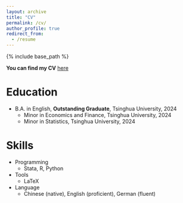 ```yaml
---
layout: archive
title: "CV"
permalink: /cv/
author_profile: true
redirect_from:
  - /resume
---
```


{% include base_path %}

__You can find my CV__ [here](https://hlyang2001.github.io//HLyang.github.io/files/paper1.pdf)

Education
======
* B.A. in English, __Outstanding Graduate__, Tsinghua University, 2024 
  * Minor in Economics and Finance, Tsinghua University, 2024
  * Minor in Statistics, Tsinghua University, 2024

  
Skills
======
* Programming
  * Stata, R, Python
* Tools
  * LaTeX
* Language
  * Chinese (native), English (proficient), German (fluent)


